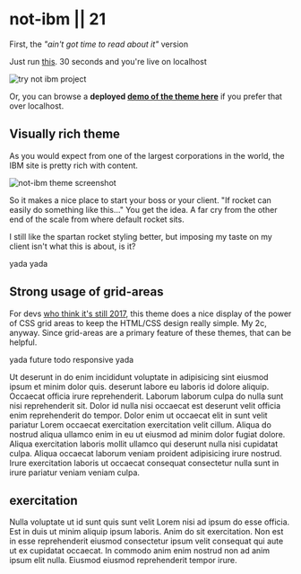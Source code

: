 # not-ibm || 21

First, the _"ain't got time to read about it"_ version

Just run [this](/rocket-themes/all/installation/#one-cli-command-instead). 30 seconds and you're live on localhost

<img class="bordered" src="/_merged_assets/_static/images/try-not-ibm.jpg" alt="try not ibm project" />

Or, you can browse a **deployed [demo of the theme here](https://walktownnet.web.app/)** if you prefer that over localhost.

## Visually rich theme

As you would expect from one of the largest corporations in the world, the IBM site is pretty rich with content.

<img class="bordered" src="/_merged_assets/_static/images/not-ibm-screenshot.jpg" alt="not-ibm theme screenshot" />

So it makes a nice place to start your boss or your client. "If rocket can easily do something like this..." You get the idea. A far cry from the other end of the scale from where default rocket sits.

I still like the spartan rocket styling better, but imposing my taste on my client isn't what this is about, is it?

yada yada

## Strong usage of grid-areas

For devs [who think it's still 2017](/rocket-themes/all/grid/#2018-new), this theme does a nice display of the power of CSS grid areas to keep the HTML/CSS design really simple. My 2c, anyway. Since grid-areas are a primary feature of these themes, that can be helpful.

yada future todo responsive yada

Ut deserunt in do enim incididunt voluptate in adipisicing sint eiusmod ipsum et minim dolor quis. deserunt labore eu laboris id dolore aliquip. Occaecat officia irure reprehenderit. Laborum laborum culpa do nulla sunt nisi reprehenderit sit. Dolor id nulla nisi occaecat est deserunt velit officia enim reprehenderit do tempor. Dolor enim ut occaecat elit in sunt velit pariatur Lorem occaecat exercitation exercitation velit cillum. Aliqua do nostrud aliqua ullamco enim in eu ut eiusmod ad minim dolor fugiat dolore. Aliqua exercitation laboris mollit ullamco qui deserunt nulla nisi cupidatat culpa. Aliqua occaecat laborum veniam proident adipisicing irure nostrud. Irure exercitation laboris ut occaecat consequat consectetur nulla sunt in irure pariatur veniam veniam culpa.

## exercitation

Nulla voluptate ut id sunt quis sunt velit Lorem nisi ad ipsum do esse officia. Est in duis ut minim aliquip ipsum laboris. Anim do sit exercitation. Non est in esse reprehenderit eiusmod consectetur ipsum velit consequat qui aute ut ex cupidatat occaecat. In commodo anim enim nostrud non ad anim ipsum elit nulla. Eiusmod eiusmod reprehenderit tempor irure.